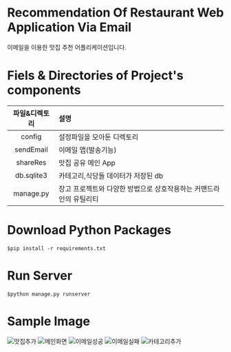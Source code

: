 # Recommendation Of Restaurant Web Application Via Email
이메일을 이용한 맛집 추천 어플리케이션입니다. 

# Fiels & Directories of Project's components
|파일&디렉토리|설명|
|:---:|:---|
|config|설정파일을 모아둔 디렉토리|
|sendEmail|이메일 앱(발송기능)|
|shareRes|맛집 공유 메인 App|
|db.sqlite3|카테고리,식당들 데이터가 저장된 db|
|manage.py|장고 프로젝트와 다양한 방법으로 상호작용하는 커맨드라인의 유틸리티|

# Download Python Packages
```
$pip install -r requirements.txt
```

# Run Server
```
$python manage.py runserver
```

# Sample Image
![맛집추가](https://user-images.githubusercontent.com/57933835/99190527-5e015000-27aa-11eb-9598-60c0b63e0070.PNG)
![메인화면](https://user-images.githubusercontent.com/57933835/99190528-5e99e680-27aa-11eb-8bbd-fcfc363a05db.PNG)
![이메일성공](https://user-images.githubusercontent.com/57933835/99190529-5f327d00-27aa-11eb-8575-f0205cf651a8.png)
![이메일실패](https://user-images.githubusercontent.com/57933835/99190530-5fcb1380-27aa-11eb-9016-4d9b869dfe8a.png)
![카테고리추가](https://user-images.githubusercontent.com/57933835/99190531-5fcb1380-27aa-11eb-924d-572074d4b7d8.PNG)
